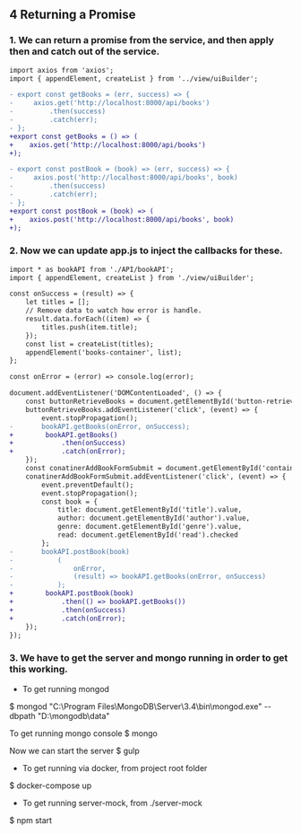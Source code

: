 ## 4 Returning a Promise

### 1. We can return a promise from the service, and then apply then and catch out of the service. 

```diff
import axios from 'axios';
import { appendElement, createList } from '../view/uiBuilder';

- export const getBooks = (err, success) => {
-     axios.get('http://localhost:8000/api/books')
-         .then(success)
-         .catch(err);
- };
+export const getBooks = () => (
+    axios.get('http://localhost:8000/api/books')
+);

- export const postBook = (book) => (err, success) => {
-     axios.post('http://localhost:8000/api/books', book)
-         .then(success)
-         .catch(err);
- };
+export const postBook = (book) => (
+    axios.post('http://localhost:8000/api/books', book)
+);
```

### 2. Now we can update app.js to inject the callbacks for these.

```diff
import * as bookAPI from './API/bookAPI';
import { appendElement, createList } from './view/uiBuilder';

const onSuccess = (result) => {
    let titles = [];
    // Remove data to watch how error is handle.
    result.data.forEach((item) => {
        titles.push(item.title);
    });
    const list = createList(titles);
    appendElement('books-container', list);
};

const onError = (error) => console.log(error);

document.addEventListener('DOMContentLoaded', () => {
    const buttonRetrieveBooks = document.getElementById('button-retrieve-books');
    buttonRetrieveBooks.addEventListener('click', (event) => {
        event.stopPropagation();
-       bookAPI.getBooks(onError, onSuccess);
+        bookAPI.getBooks()
+            .then(onSuccess)
+            .catch(onError);
    });
    const conatinerAddBookFormSubmit = document.getElementById('container-add-book-form-submit');
    conatinerAddBookFormSubmit.addEventListener('click', (event) => {
        event.preventDefault();
        event.stopPropagation();
        const book = {
            title: document.getElementById('title').value,
            author: document.getElementById('author').value,
            genre: document.getElementById('genre').value,
            read: document.getElementById('read').checked
        };
-       bookAPI.postBook(book)
-           (
-               onError,
-               (result) => bookAPI.getBooks(onError, onSuccess)
-           );
+        bookAPI.postBook(book)
+            .then(() => bookAPI.getBooks())
+            .then(onSuccess)
+            .catch(onError);
    });
});
```

### 3. We have to get the server and mongo running in order to get this working.

* To get running mongod

$ mongod "C:\Program Files\MongoDB\Server\3.4\bin\mongod.exe" --dbpath "D:\mongodb\data"

To get running mongo console
$ mongo

Now we can start the server
$ gulp

* To get running via docker, from project root folder

$ docker-compose up

* To get running server-mock, from ./server-mock

$ npm start
